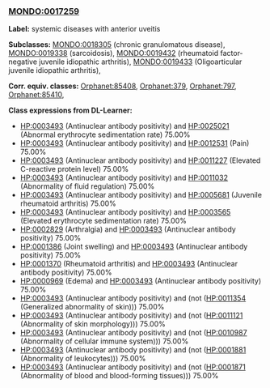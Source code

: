 
### [MONDO:0017259](http://purl.obolibrary.org/obo/MONDO_0017259)
**Label:** systemic diseases with anterior uveitis

**Subclasses:** [MONDO:0018305](http://purl.obolibrary.org/obo/MONDO_0018305) (chronic granulomatous disease), [MONDO:0019338](http://purl.obolibrary.org/obo/MONDO_0019338) (sarcoidosis), [MONDO:0019432](http://purl.obolibrary.org/obo/MONDO_0019432) (rheumatoid factor-negative juvenile idiopathic arthritis), [MONDO:0019433](http://purl.obolibrary.org/obo/MONDO_0019433) (Oligoarticular juvenile idiopathic arthritis), 

**Corr. equiv. classes:** [Orphanet:85408](http://www.orpha.net/ORDO/Orphanet_85408), [Orphanet:379](http://www.orpha.net/ORDO/Orphanet_379), [Orphanet:797](http://www.orpha.net/ORDO/Orphanet_797), [Orphanet:85410](http://www.orpha.net/ORDO/Orphanet_85410), 

**Class expressions from DL-Learner:**

- [HP:0003493](http://purl.obolibrary.org/obo/HP_0003493) (Antinuclear antibody positivity) and [HP:0025021](http://purl.obolibrary.org/obo/HP_0025021) (Abnormal erythrocyte sedimentation rate) 75.00%
- [HP:0003493](http://purl.obolibrary.org/obo/HP_0003493) (Antinuclear antibody positivity) and [HP:0012531](http://purl.obolibrary.org/obo/HP_0012531) (Pain) 75.00%
- [HP:0003493](http://purl.obolibrary.org/obo/HP_0003493) (Antinuclear antibody positivity) and [HP:0011227](http://purl.obolibrary.org/obo/HP_0011227) (Elevated C-reactive protein level) 75.00%
- [HP:0003493](http://purl.obolibrary.org/obo/HP_0003493) (Antinuclear antibody positivity) and [HP:0011032](http://purl.obolibrary.org/obo/HP_0011032) (Abnormality of fluid regulation) 75.00%
- [HP:0003493](http://purl.obolibrary.org/obo/HP_0003493) (Antinuclear antibody positivity) and [HP:0005681](http://purl.obolibrary.org/obo/HP_0005681) (Juvenile rheumatoid arthritis) 75.00%
- [HP:0003493](http://purl.obolibrary.org/obo/HP_0003493) (Antinuclear antibody positivity) and [HP:0003565](http://purl.obolibrary.org/obo/HP_0003565) (Elevated erythrocyte sedimentation rate) 75.00%
- [HP:0002829](http://purl.obolibrary.org/obo/HP_0002829) (Arthralgia) and [HP:0003493](http://purl.obolibrary.org/obo/HP_0003493) (Antinuclear antibody positivity) 75.00%
- [HP:0001386](http://purl.obolibrary.org/obo/HP_0001386) (Joint swelling) and [HP:0003493](http://purl.obolibrary.org/obo/HP_0003493) (Antinuclear antibody positivity) 75.00%
- [HP:0001370](http://purl.obolibrary.org/obo/HP_0001370) (Rheumatoid arthritis) and [HP:0003493](http://purl.obolibrary.org/obo/HP_0003493) (Antinuclear antibody positivity) 75.00%
- [HP:0000969](http://purl.obolibrary.org/obo/HP_0000969) (Edema) and [HP:0003493](http://purl.obolibrary.org/obo/HP_0003493) (Antinuclear antibody positivity) 75.00%
- [HP:0003493](http://purl.obolibrary.org/obo/HP_0003493) (Antinuclear antibody positivity) and (not ([HP:0011354](http://purl.obolibrary.org/obo/HP_0011354) (Generalized abnormality of skin))) 75.00%
- [HP:0003493](http://purl.obolibrary.org/obo/HP_0003493) (Antinuclear antibody positivity) and (not ([HP:0011121](http://purl.obolibrary.org/obo/HP_0011121) (Abnormality of skin morphology))) 75.00%
- [HP:0003493](http://purl.obolibrary.org/obo/HP_0003493) (Antinuclear antibody positivity) and (not ([HP:0010987](http://purl.obolibrary.org/obo/HP_0010987) (Abnormality of cellular immune system))) 75.00%
- [HP:0003493](http://purl.obolibrary.org/obo/HP_0003493) (Antinuclear antibody positivity) and (not ([HP:0001881](http://purl.obolibrary.org/obo/HP_0001881) (Abnormality of leukocytes))) 75.00%
- [HP:0003493](http://purl.obolibrary.org/obo/HP_0003493) (Antinuclear antibody positivity) and (not ([HP:0001871](http://purl.obolibrary.org/obo/HP_0001871) (Abnormality of blood and blood-forming tissues))) 75.00%


